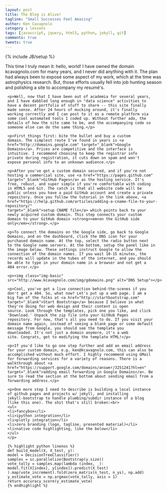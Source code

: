 ```yaml
---
layout: post
title: The Blog is Alive!
tagline: "Small Successes Feel Amazing"
author: Ken Cavagnolo
category : lessons
tags: [javascript, jquery, html5, python, jekyll, git]
comments: true
tweets: true
---
```


{% include JB/setup %}

<div class="blurb">
     <p>This time I truly mean it: hello, world! I have owned the
     domain kcavagnolo.com for many years, and I never did anything
     with it. The plan had always been to expos&eacute; some aspect of
     my work, which at the time was astrophysics research. But, those
     efforts usually fell into job hunting season and polishing a site
     to accompany my resum&eacute;'s.</p>

     <p>Well, now that I have been out of academia for several years,
     and I have dabbled long enough in "data science" activities to
     have a decent portfolio of stuff to share -- this site finally
     made sense. After 24 hours of mucking around, it's finally
     working correctly and I can post to it as a remote platform via
     some cool automated tools I coded up. Without further ado, the
     details of how the site came to be, and the accompanying code so
     someone else can do the same thing.</p>

     <p>First things first: bite the bullet and buy a custom
     domain. The simplest route I've found in years is <a
     href="http://domains.google.com" target="_blank">Google
     Domains</a>. Prices are competitive and the interface is
     intuitive. I recommend choosing to keep the registrar info
     private during registration, it cuts down on spam and won't
     expose personal info to an unknown audience.</p>

     <p>After you've got a custom domain secured, and if you're not
     hosting a commercial site, use <a href="https://pages.github.com"
     target="_blank">GitHub Pages</a> as the hosting service. It's
     free, robust, and super simple if you're comfortable with coding
     in HTML5 and Git. The catch is that all website code will be
     public unless you have a paid GitHub account and create a private
     repository. Once you follow the tutorial in the link above, <a
     href="https://help.github.com/articles/adding-a-cname-file-to-your-repository/"
     target="_blank">setup CNAME file</a> which points back to your
     newly acquired custom domain. This step connects your custom
     domain to your GitHub domain <strong><em>on the GitHub side
     only</em></strong>.</p>

     <p>To connect the domains on the Google side, go back to Google
     Domains, and on the dashboard, click the DNS icon for your
     purchased domain name. At the top, select the radio button next
     to the Google name servers. At the bottom, setup the panel like in
     the image below. These settings instruct Google to allow the
     connection of the domain names. If you wait 10-15 minutes, the
     records will update in the tubes of the internet, and you should
     be able to type in your domain name in a browser and not get a
     404 error.</p>

     <p><img class="img-basic"
     src="http://www.kcavagnolo.com/img/gdomains.png" alt="DNS Setup"></p>

     <p>Cool, you've got a live connection behind-the-scenes if you
     don't get a 404. So, what now? Let's put up a web page. I am a
     big fan of the folks at <a href="http://startbootstrap.com"
     target="_blank">Start Bootstrap</a> because I believe in what
     they're doing for web design and their content is open
     source. Look through the templates, pick one you like, and click
     'Download.' Unpack the zip file into your GitHub Pages
     repository. For now, that's all you need to do. If you visit your
     domain name again, instead of seeing a blank page or some default
     message from Google, you should see the template you
     downloaded. It's not just a domain anymore, it's a web
     site. Congrats, get to modifying the template HTML!</p>

     <p>If you'd like to go one step further and add an email address
     for your custom domain, e.g. ken@kcavagnolo.com, this can also be
     accomplished without much effort. I highly recommend using GMail
     for forwarding services for a variety of reasons. There is a
     walkthrough about <a
     href="https://support.google.com/domains/answer/3251241?hl=en"
     target="_blank">adding email forwarding in Google Domains</a>. Be
     sure to read the section at the bottom about sending email from a
     forwarding address.</p>

     <p>One more step I need to describe is building a local instance
     of github pages and projects w/ jekyll, and installing
     jekyll-bootstrap to handle plumbing/subdir instance of a blog
     (like this one). The shit that's still broken:<br>
     <ul>
     <li>fancybox</li>
     <li>ipython integration</li>
     <li>plotly integration</li>
     <li>zero branding (logo, tagline, presented material)</li>
     <li>native code highlighting, like the below</li>
     </ul>
     </p>

     {% highlight python linenos %}
     def build_model(X, X_test, y):
     model = DecisionTreeClassifier()
     samples = sc.parallelize(Bootstrap(y.size))
     vote_tally = samples.map(lambda (index, _):
     model.fit(X[index], y[index]).predict(X_test)
     ).map(vote_increment).fold(zero_matrix(n_test, n_ys), np.add)
     y_estimate_vote = np.argmax(vote_tally, axis = 1)
     return accuracy_score(y_estimate_vote)
     {% endhighlight %}
</div>
